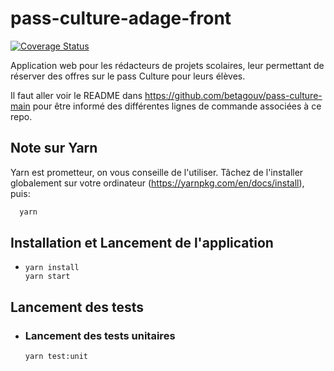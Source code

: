 # pass-culture-adage-front

[![Coverage Status](https://coveralls.io/repos/github/pass-culture/pass-culture-adage-front/badge.svg?branch=master)](https://coveralls.io/github/pass-culture/pass-culture-adage-front?branch=master)

Application web pour les rédacteurs de projets scolaires, leur permettant de réserver des offres sur le pass Culture pour leurs élèves.

Il faut aller voir le README dans https://github.com/betagouv/pass-culture-main
pour être informé des différentes lignes de commande associées à ce repo.

## Note sur Yarn

Yarn est prometteur, on vous conseille de l'utiliser. Tâchez de l'installer globalement sur votre ordinateur (https://yarnpkg.com/en/docs/install), puis:
```bash
  yarn
```

## Installation et Lancement de l'application
- ```shell
  yarn install
  yarn start
  ```

## Lancement des tests

- ### Lancement des tests unitaires
  ```shell
  yarn test:unit
  ```
